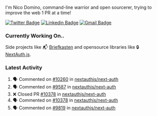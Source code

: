 
I'm Nico Domino, command-line warrior and open sourcerer, trying to improve the web 1 PR at a time!

[![Twitter Badge](https://img.shields.io/badge/-@ndom91-1ca0f1?style=flat-square&labelColor=1ca0f1&logo=twitter&logoColor=white&link=https://twitter.com/ndom91)](https://twitter.com/ndom91) [![Linkedin Badge](https://img.shields.io/badge/-ndom91-blue?style=flat-square&logo=Linkedin&logoColor=white&link=https://www.linkedin.com/in/ndom91/)](https://www.linkedin.com/in/ndom91/) [![Gmail Badge](https://img.shields.io/badge/-yo@ndo.dev-c14438?style=flat-square&logo=mail.ru&logoColor=white&link=mailto:yo@ndo.dev)](mailto:yo@ndo.dev)

### Currently Working On..

Side projects like 📬 [Briefkasten](https://briefkastenhq.com) and opensource libraries like 🔒 [NextAuth.js](https://github.com/nextauthjs/next-auth).

<!--START_SECTION_PROFILE_VIEWS:readme-info-->
<!--END_SECTION_PROFILE_VIEWS:readme-info-->

<!--START_SECTION_DAILY_COMMIT:readme-info-->
<!--END_SECTION_DAILY_COMMIT:readme-info-->

<!--START_SECTION_WEEKLY_COMMIT:readme-info-->
<!--END_SECTION_WEEKLY_COMMIT:readme-info-->

### Latest Activity

<!--START_SECTION:activity-->
1. 🗣 Commented on [#10260](https://github.com/nextauthjs/next-auth/pull/10260#issuecomment-2018647107) in [nextauthjs/next-auth](https://github.com/nextauthjs/next-auth)
2. 🗣 Commented on [#9587](https://github.com/nextauthjs/next-auth/pull/9587#issuecomment-2018630814) in [nextauthjs/next-auth](https://github.com/nextauthjs/next-auth)
3. ❌ Closed PR [#10378](https://github.com/nextauthjs/next-auth/pull/10378) in [nextauthjs/next-auth](https://github.com/nextauthjs/next-auth)
4. 🗣 Commented on [#10378](https://github.com/nextauthjs/next-auth/pull/10378#issuecomment-2018623954) in [nextauthjs/next-auth](https://github.com/nextauthjs/next-auth)
5. 🗣 Commented on [#9819](https://github.com/nextauthjs/next-auth/issues/9819#issuecomment-2018617540) in [nextauthjs/next-auth](https://github.com/nextauthjs/next-auth)
<!--END_SECTION:activity-->
